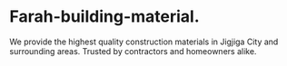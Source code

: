 # Farah-building-material.
We provide the highest quality construction materials in Jigjiga City and surrounding areas. Trusted by contractors and homeowners alike.
